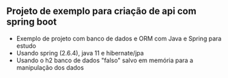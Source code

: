 ## Projeto de exemplo para criação de api com spring boot 

- Exemplo de projeto com banco de dados e ORM com Java e Spring para estudo
- Usando spring (2.6.4), java 11 e hibernate/jpa
- Usando o h2 banco de dados "falso" salvo em memória para a manipulação dos dados